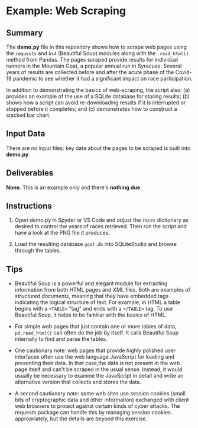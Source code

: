 # Example: Web Scraping

## Summary

The **demo.py** file in this repository shows how to scrape web pages using the `requests` and `bs4` (Beautiful Soup) modules along with the `.read_html()` method from Pandas. The pages scraped provide results for individual runners in the Mountain Goat, a popular annual run in Syracuse. Several years of results are collected before and after the acute phase of the Covid-19 pandemic to see whether it had a significant impact on race participation.

In addition to demonstrating the basics of web-scraping, the script also: (a) provides an example of the use of a SQLite database for storing results; (b) shows how a script can avoid re-downloading results if it is interrupted or stopped before it completes; and (c) demonstrates how to construct a stacked bar chart.

## Input Data

There are no input files: key data about the pages to be scraped is built into **demo.py**.

## Deliverables

**None**. This is an example only and there's **nothing due**.

## Instructions

1. Open demo.py in Spyder or VS Code and adjust the `races` dictionary as desired to control the years of races retrieved. Then run the script and have a look at the PNG file it produces.

1. Load the resulting database `goat.db` into SQLiteStudio and browse through the tables.

## Tips

* Beautiful Soup is a powerful and elegant module for extracting information from both HTML pages and XML files. Both are examples of *structured documents*, meaning that they have embedded tags indicating the logical structure of text. For example, in HTML a table begins with a `<TABLE>` "tag" and ends with a `</TABLE>` tag. To use Beautiful Soup, it helps to be familiar with the basics of HTML.

* For simple web pages that just contain one or more tables of data, `pd.read_html()` can often do the job by itself. It calls Beautiful Soup internally to find and parse the tables.

* One cautionary note: web pages that provide highly polished user interfaces often use the web language JavaScript for loading and presenting their data. In that case,the data is not present in the web page itself and can't be scraped in the usual sense. Instead, it would usually be necessary to examine the JavaScript in detail and write an alternative version that collects and stores the data.

* A second cautionary note: some web sites use session cookies (small bits of cryptographic data and other information) exchanged with client web browsers to protect against certain kinds of cyber attacks. The requests package can handle this by managing session cookies appropriately, but the details are beyond this exercise.
